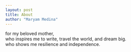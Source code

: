 ```yaml
---
layout: post
title: About
author: "Maryam Medina"
---
```


for my beloved mother,<br>
who inspires me to write, travel the world, and dream big.<br>
who shows me resilience and independence.<br>
